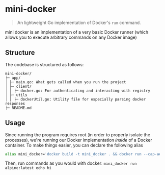 # mini-docker

> An lightweight Go implementation of Docker's `run` command.

mini docker is an implementation of a very basic Docker runner (which allows you to execute arbitrary commands on any Docker image)

## Structure

The codebase is structured as follows:

```
mini-docker/
├─ app/
│ ├─ main.go: What gets called when you run the project
│ ├─ client/
│ │ ├─ docker.go: For authenticating and interacting with registry
│ ├─ utils
│ │ ├─ dockerUtil.go: Utility file for especially parsing docker responses
├─ README.md
```


## Usage

Since running the program requires root (in order to properly isolate the processes), we're running our Docker implementation _inside_ of a Docker container. To make things easier, you can declare the following alias

```bash
alias mini_docker='docker build -t mini_docker . && docker run --cap-add="SYS_ADMIN" mini_docker'
```

Then, run commands as you would with docker: `mini_docker run alpine:latest echo hi`
